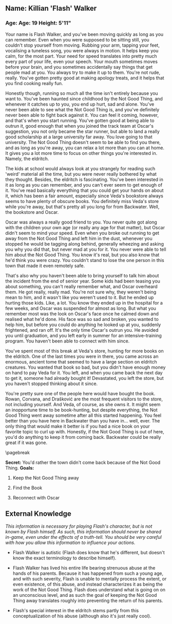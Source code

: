## Name: Killian 'Flash' Walker 
### Age: Age: 19 Height: 5'11"

Your name is Flash Walker, and you've been moving quickly as long as you can
remember.  Even when you were supposed to be sitting still, you couldn't stop
yourself from moving.  Rubbing your arm, tapping your feet, vocalising a
tuneless song, you were always in motion.  It helps keep you calm, for the most
part. Your need for speed translates into pretty much every part of your life,
even your speech. Your mouth sometimes moves before your brain, and you
sometimes accidentally say things that get people mad at you. You always try to
make it up to them. You're not rude, really. You've gotten pretty good at
making apology treats, and it helps that you find cooking really fun.  

Honestly though, running so much all the time isn't entirely because you want
to. You've been haunted since childhood by the Not Good Thing, and whenever it
catches up to you, you end up hurt, sad and alone. You've never been able to
see what the Not Good Thing is, and you've definitely never been able to fight
back against it. You can feel it coming, however, and that's when you start
running. You've gotten good at being able to outrun it, good enough that when
you joined the track team at Oscar's suggestion, you not only became the star
runner, but able to land a really good scholarship at a large university far
away.  You love going to that university. The Not Good Thing doesn't seem to be
able to find you there, and as long as you're away, you can relax a lot more
than you can at home.  It gives you a lot more time to focus on other things
you're interested in. Namely, the eldritch. 

The kids at school would always look at you strangely for reading such 'weird'
material all the time, but you were never really bothered by what they thought.
Besides, the eldritch is fascinating. You've been interested in it as long as
you can remember, and you can't ever seem to get enough of it. You've read
basically everything that you could get your hands on about it, which has been
a fair amount, especially since Veda's bookstore always seems to have plenty of
obscure books. You definitely miss Veda's store while you're away, but that's
pretty all you long for from Backwater. Well, the bookstore and Oscar. 

Oscar was always a really good friend to you. You never quite got along with
the children your own age (or really any age for that matter), but Oscar didn't
seem to mind your speed.  Even when you broke out running to get away from the
Not Good Thing and left him in the dust, whenever you stopped he would be
tagging along behind, generally wheezing and asking you why you did that, but
never mad at you for it. You never were able to tell him about the Not Good
Thing. You know it's real, but you also know that he'd think you were crazy.
You couldn't stand to lose the one person in this town that made it even
remotely safe.

That's also why you haven't been able to bring yourself to talk him about the
incident from the end of senior year. Some kids had been teasing you about
something, you can't really remember what, and Oscar overheard them. He got
really, really mad. You're not sure why, they weren't being mean to him, and it
wasn't like you weren't used to it.  But he ended up hurting those kids. Like,
a lot. You know they ended up in the hospital for a few weeks, and Oscar was
suspended for almost as long. But what you remember most was the look on
Oscar's face once he calmed down and realised what he'd done. His face was so
sad and broken, you wanted to help him, but before you could do anything he
looked up at you, suddenly frightened, and ran off. It's the only time Oscar's
outrun you. He avoided you until graduation, and you left early in summer for
an intensive-training program.  You haven't been able to connect with him
since.  

You've spent most of this break at Veda's store, hunting for more books on the
eldritch.  One of the last times you were in there, you came across an
enormous, ancient tome that seemed to have a large section on eldritch
creatures. You wanted that book so bad, but you didn't have enough money on
hand to pay Veda for it. You left, and when you came back the next day to get
it, someone had already bought it! Devastated, you left the store, but you
haven't stopped thinking about it since.  

You're pretty sure one of the people here would have bought the book. Rowan,
Corvana, and Drašković are the most frequent visitors to the store, not
including yourself. And Veda, of course, as she owns it. It might seem an
inopportune time to be book-hunting, but despite everything, the Not Good Thing
went away sometime after all this started happening. You feel better than you
have here in Backwater than you have in... well, ever.  The only thing that
would make it better is if you had a nice book on your favorite topic to curl
up with. Honestly, if the Not Good Thing is out of here, you'd do anything to
keep it from coming back. Backwater could be really great if it was gone. 

\pagebreak

**Secret:** You'd rather the town didn't come back because of the Not Good Thing.
**Goals:**

1. Keep the Not Good Thing away

2. Find the Book

3. Reconnect with Oscar

## External Knowledge

*This information is necessary for playing Flash's character, but is not known
by Flash himself. As such, this information should never be shared in-game,
even under the effects of a truth-tell. You should be very careful with how you
allow this information to influence your actions.*

+ Flash Walker is autistic (Flash does know that he's different, but doesn't
  know the exact terminology to describe himself).

+ Flash Walker has lived his entire life bearing strenuous abuse at the hands of
  his parents. Because it has happened from such a young age, and with such
  severity, Flash is unable to mentally process the extent, or even existence, of
  this abuse, and instead characterizes it as being the work of the Not Good
  Thing. Flash does understand what is going on on an unconscious level, and as
  such the goal of keeping the Not Good Thing away translates roughly into
  preventing the return of his parents. 

+ Flash's special interest in the eldritch stems partly from this
  conceptualization of his abuse (although also it's just really cool).

